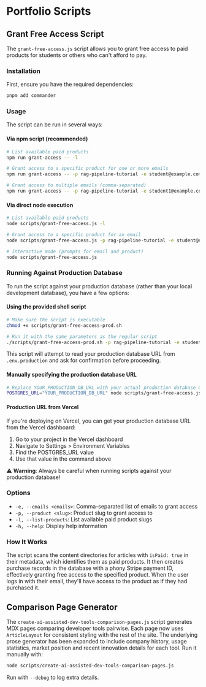 # Portfolio Scripts

## Grant Free Access Script

The `grant-free-access.js` script allows you to grant free access to paid products for students or others who can't afford to pay.

### Installation

First, ensure you have the required dependencies:

```bash
pnpm add commander
```

### Usage

The script can be run in several ways:

#### Via npm script (recommended)

```bash
# List available paid products
npm run grant-access -- -l

# Grant access to a specific product for one or more emails
npm run grant-access -- -p rag-pipeline-tutorial -e student@example.com

# Grant access to multiple emails (comma-separated)
npm run grant-access -- -p rag-pipeline-tutorial -e student1@example.com,student2@example.com
```

#### Via direct node execution

```bash
# List available paid products
node scripts/grant-free-access.js -l

# Grant access to a specific product for an email
node scripts/grant-free-access.js -p rag-pipeline-tutorial -e student@example.com

# Interactive mode (prompts for email and product)
node scripts/grant-free-access.js
```

### Running Against Production Database

To run the script against your production database (rather than your local development database), you have a few options:

#### Using the provided shell script

```bash
# Make sure the script is executable
chmod +x scripts/grant-free-access-prod.sh

# Run it with the same parameters as the regular script
./scripts/grant-free-access-prod.sh -p rag-pipeline-tutorial -e student@example.com
```

This script will attempt to read your production database URL from `.env.production` and ask for confirmation before proceeding.

#### Manually specifying the production database URL

```bash
# Replace YOUR_PRODUCTION_DB_URL with your actual production database URL
POSTGRES_URL="YOUR_PRODUCTION_DB_URL" node scripts/grant-free-access.js -p rag-pipeline-tutorial -e student@example.com
```

#### Production URL from Vercel

If you're deploying on Vercel, you can get your production database URL from the Vercel dashboard:

1. Go to your project in the Vercel dashboard
2. Navigate to Settings > Environment Variables
3. Find the POSTGRES_URL value
4. Use that value in the command above

⚠️ **Warning**: Always be careful when running scripts against your production database!

### Options

- `-e, --emails <emails>`: Comma-separated list of emails to grant access
- `-p, --product <slug>`: Product slug to grant access to
- `-l, --list-products`: List available paid product slugs
- `-h, --help`: Display help information

### How It Works

The script scans the content directories for articles with `isPaid: true` in their metadata, which identifies them as paid products. It then creates purchase records in the database with a phony Stripe payment ID, effectively granting free access to the specified product. When the user logs in with their email, they'll have access to the product as if they had purchased it. 
## Comparison Page Generator

The `create-ai-assisted-dev-tools-comparison-pages.js` script generates MDX pages comparing developer tools pairwise. Each page now uses `ArticleLayout` for consistent styling with the rest of the site. The underlying prose generator has been expanded to include company history, usage statistics, market position and recent innovation details for each tool. Run it manually with:

```bash
node scripts/create-ai-assisted-dev-tools-comparison-pages.js
```

Run with `--debug` to log extra details.

